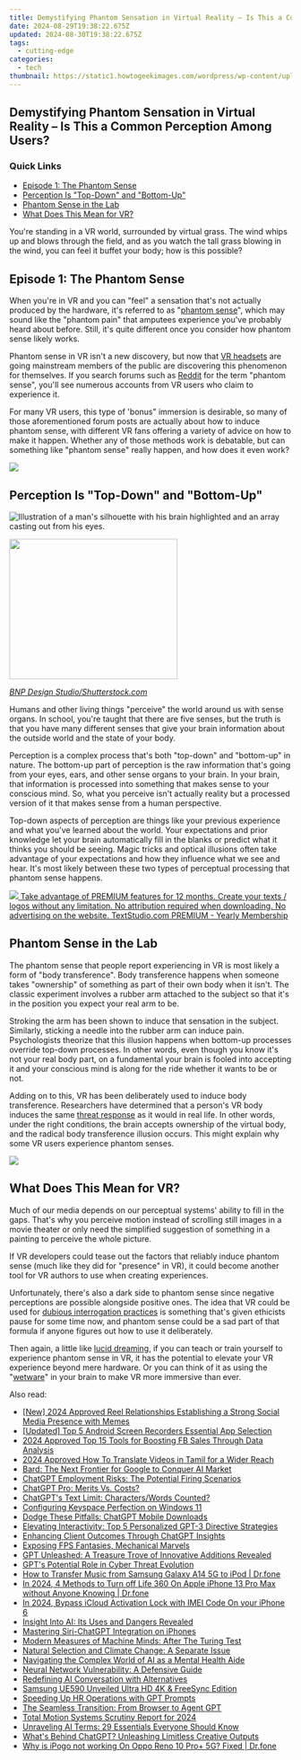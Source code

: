 ```yaml
---
title: Demystifying Phantom Sensation in Virtual Reality – Is This a Common Perception Among Users?
date: 2024-08-29T19:38:22.675Z
updated: 2024-08-30T19:38:22.675Z
tags:
  - cutting-edge
categories:
  - tech
thumbnail: https://static1.howtogeekimages.com/wordpress/wp-content/uploads/2022/07/woman-surprised-touching-vr.jpg
---
```


## Demystifying Phantom Sensation in Virtual Reality – Is This a Common Perception Among Users?

### Quick Links

* [Episode 1: The Phantom Sense](https://android-frp.techidaily.com/the-updated-method-to-bypass-realme-gt-neo-5-se-frp-by-drfone-android/)
* [Perception Is "Top-Down" and "Bottom-Up"](https://extra-tips.techidaily.com/asus-unleashed-the-mg28uq-review-of-high-definition-vision-for-2024/)
* [Phantom Sense in the Lab](https://facebook-video-recording.techidaily.com/new-unplugging-pauses-from-social-streams-a-2023-approach-to-fixing-livestream-issues-for-2024/)
* [What Does This Mean for VR?](https://instagram-videos.techidaily.com/2024-approved-discovering-those-who-left-my-instagram-circle/)

 You're standing in a VR world, surrounded by virtual grass. The wind whips up and blows through the field, and as you watch the tall grass blowing in the wind, you can feel it buffet your body; how is this possible?

##  Episode 1: The Phantom Sense

 When you're in VR and you can "feel" a sensation that's not actually produced by the hardware, it's referred to as "[phantom sense](https://www.researchgate.net/publication/274960842%5FTHE%5FPHENOMENOLOGY%5FOF%5FVIRTUAL%5FREALITY%5FAND%5FPHANTOM%5FSENSATIONS)", which may sound like the "phantom pain" that amputees experience you've probably heard about before. Still, it's quite different once you consider how phantom sense likely works.

 Phantom sense in VR isn't a new discovery, but now that [VR headsets](https://vp-tips.techidaily.com/visual-harmony-ios-and-macos-photoviewer-blend/) are going mainstream members of the public are discovering this phenomenon for themselves. If you search forums such as [Reddit](https://www.reddit.com/r/VRchat/comments/b8f7ej/for%5Fthose%5Fwith%5Fphantom%5Fsense%5Fhelp/) for the term "phantom sense", you'll see numerous accounts from VR users who claim to experience it.

 For many VR users, this type of 'bonus" immersion is desirable, so many of those aforementioned forum posts are actually about how to induce phantom sense, with different VR fans offering a variety of advice on how to make it happen. Whether any of those methods work is debatable, but can something like "phantom sense" really happen, and how does it even work?

<!-- affiliate ads begin -->
<a href="https://shop.incomedia.eu/order/checkout.php?PRODS=14095146&QTY=1&AFFILIATE=108875&CART=1"><img src="https://secure.2checkout.com/images/merchant/8b6cc3ee5ec407721ce3bf5ff4c0f56b/PRO_BUY_728x90-EN.jpg" border="0"></a>
<!-- affiliate ads end -->
##  Perception Is "Top-Down" and "Bottom-Up"

![Illustration of a man's silhouette with his brain highlighted and an array casting out from his eyes.](https://static1.howtogeekimages.com/wordpress/wp-content/uploads/2022/07/man-silhouette-brain-perception.jpg) 

<!-- affiliate ads begin -->
<a href="https://imp.i357552.net/c/5597632/863039/11832" target="_top" id="863039"><img src="//a.impactradius-go.com/display-ad/11832-863039" border="0" alt="" width="300" height="250"/></a>
<!-- affiliate ads end -->
_[BNP Design Studio/Shutterstock.com](https://www.shutterstock.com/image-vector/illustration-man-silhouette-brain-rays-coming-1173096928)_

 Humans and other living things "perceive" the world around us with sense organs. In school, you're taught that there are five senses, but the truth is that you have many different senses that give your brain information about the outside world and the state of your body.

 Perception is a complex process that's both "top-down" and "bottom-up" in nature. The bottom-up part of perception is the raw information that's going from your eyes, ears, and other sense organs to your brain. In your brain, that information is processed into something that makes sense to your conscious mind. So, what you perceive isn't actually reality but a processed version of it that makes sense from a human perspective.

 Top-down aspects of perception are things like your previous experience and what you've learned about the world. Your expectations and prior knowledge let your brain automatically fill in the blanks or predict what it thinks you should be seeing. Magic tricks and optical illusions often take advantage of your expectations and how they influence what we see and hear. It's most likely between these two types of perceptual processing that phantom sense happens.

<!-- affiliate ads begin -->
<a href="https://secure.textstudio.com/order/checkout.php?PRODS=35633309&QTY=1&AFFILIATE=108875&CART=1"> <img src="https://secure.avangate.com/images/merchant/d6eb8222c9718486bdabce8b897380f7/products/3_premium-icon.png" border="0"> Take advantage of PREMIUM features for 12 months. 
Create your texts / logos without any limitation. 
No attribution required when downloading. 
No advertising on the website. 
 TextStudio.com  PREMIUM - Yearly Membership</a>
<!-- affiliate ads end -->
##  Phantom Sense in the Lab

 The phantom sense that people report experiencing in VR is most likely a form of "body transference". Body transference happens when someone takes "ownership" of something as part of their own body when it isn't. The classic experiment involves a rubber arm attached to the subject so that it's in the position you expect your real arm to be.

 Stroking the arm has been shown to induce that sensation in the subject. Similarly, sticking a needle into the rubber arm can induce pain. Psychologists theorize that this illusion happens when bottom-up processes override top-down processes. In other words, even though you know it's not your real body part, on a fundamental your brain is fooled into accepting it and your conscious mind is along for the ride whether it wants to be or not.

 Adding on to this, VR has been deliberately used to induce body transference. Researchers have determined that a person's VR body induces the same [threat response](https://journals.plos.org/plosone/article?id=10.1371/journal.pone.0010564) as it would in real life. In other words, under the right conditions, the brain accepts ownership of the virtual body, and the radical body transference illusion occurs. This might explain why some VR users experience phantom senses.

<!-- affiliate ads begin -->
<a href="https://secure.2checkout.com/order/checkout.php?PRODS=2201613&QTY=1&AFFILIATE=108875&CART=1"><img src="https://www.macdvdripperpro.com/images/devices-3.png" border="0"></a>
<!-- affiliate ads end -->
##  What Does This Mean for VR?

 Much of our media depends on our perceptual systems' ability to fill in the gaps. That's why you perceive motion instead of scrolling still images in a movie theater or only need the simplified suggestion of something in a painting to perceive the whole picture.

 If VR developers could tease out the factors that reliably induce phantom sense (much like they did for "presence" in VR), it could become another tool for VR authors to use when creating experiences.

 Unfortunately, there's also a dark side to phantom sense since negative perceptions are possible alongside positive ones. The idea that VR could be used for [dubious interrogation practices](https://www.vice.com/en/article/vvbxmm/how-virtual-reality-could-be-used-for-torture) is something that's given ethicists pause for some time now, and phantom sense could be a sad part of that formula if anyone figures out how to use it deliberately.

 Then again, a little like [lucid dreaming](https://www.webmd.com/sleep-disorders/lucid-dreams-overview), if you can teach or train yourself to experience phantom sense in VR, it has the potential to elevate your VR experience beyond mere hardware. Or you can think of it as using the "[wetware](https://en.wikipedia.org/wiki/Wetware%5F%28brain%29)" in your brain to make VR more immersive than ever.

<ins class="adsbygoogle"
     style="display:block"
     data-ad-format="autorelaxed"
     data-ad-client="ca-pub-7571918770474297"
     data-ad-slot="1223367746"></ins>



<ins class="adsbygoogle"
     style="display:block"
     data-ad-client="ca-pub-7571918770474297"
     data-ad-slot="8358498916"
     data-ad-format="auto"
     data-full-width-responsive="true"></ins>

<span class="atpl-alsoreadstyle">Also read:</span>
<div><ul>
<li><a href="https://instagram-clips.techidaily.com/new-2024-approved-reel-relationships-establishing-a-strong-social-media-presence-with-memes/"><u>[New] 2024 Approved  Reel Relationships  Establishing a Strong Social Media Presence with Memes</u></a></li>
<li><a href="https://visual-screen-recording.techidaily.com/updated-top-5-android-screen-recorders-essential-app-selection/"><u>[Updated] Top 5 Android Screen Recorders  Essential App Selection</u></a></li>
<li><a href="https://facebook-video-recording.techidaily.com/2024-approved-top-15-tools-for-boosting-fb-sales-through-data-analysis/"><u>2024 Approved  Top 15 Tools for Boosting FB Sales Through Data Analysis</u></a></li>
<li><a href="https://ai-video-translation.techidaily.com/2024-approved-how-to-translate-videos-in-tamil-for-a-wider-reach/"><u>2024 Approved How To Translate Videos in Tamil for a Wider Reach</u></a></li>
<li><a href="https://tech-savvy.techidaily.com/bard-the-next-frontier-for-google-to-conquer-ai-market/"><u>Bard: The Next Frontier for Google to Conquer AI Market</u></a></li>
<li><a href="https://tech-savvy.techidaily.com/chatgpt-employment-risks-the-potential-firing-scenarios/"><u>ChatGPT Employment Risks: The Potential Firing Scenarios</u></a></li>
<li><a href="https://tech-savvy.techidaily.com/chatgpt-pro-merits-vs-costs/"><u>ChatGPT Pro: Merits Vs. Costs?</u></a></li>
<li><a href="https://tech-savvy.techidaily.com/chatgpts-text-limit-characterswords-counted/"><u>ChatGPT's Text Limit: Characters/Words Counted?</u></a></li>
<li><a href="https://win11-tips.techidaily.com/configuring-keyspace-perfection-on-windows-11/"><u>Configuring Keyspace Perfection on Windows 11</u></a></li>
<li><a href="https://tech-savvy.techidaily.com/dodge-these-pitfalls-chatgpt-mobile-downloads/"><u>Dodge These Pitfalls: ChatGPT Mobile Downloads</u></a></li>
<li><a href="https://tech-savvy.techidaily.com/elevating-interactivity-top-5-personalized-gpt-3-directive-strategies/"><u>Elevating Interactivity: Top 5 Personalized GPT-3 Directive Strategies</u></a></li>
<li><a href="https://tech-savvy.techidaily.com/enhancing-client-outcomes-through-chatgpt-insights/"><u>Enhancing Client Outcomes Through ChatGPT Insights</u></a></li>
<li><a href="https://tech-savvy.techidaily.com/exposing-fps-fantasies-mechanical-marvels/"><u>Exposing FPS Fantasies, Mechanical Marvels</u></a></li>
<li><a href="https://tech-savvy.techidaily.com/gpt-unleashed-a-treasure-trove-of-innovative-additions-revealed/"><u>GPT Unleashed: A Treasure Trove of Innovative Additions Revealed</u></a></li>
<li><a href="https://tech-savvy.techidaily.com/gpts-potential-role-in-cyber-threat-evolution/"><u>GPT's Potential Role in Cyber Threat Evolution</u></a></li>
<li><a href="https://android-transfer.techidaily.com/how-to-transfer-music-from-samsung-galaxy-a14-5g-to-ipod-drfone-by-drfone-transfer-from-android-transfer-from-android/"><u>How to Transfer Music from Samsung Galaxy A14 5G to iPod | Dr.fone</u></a></li>
<li><a href="https://fake-location.techidaily.com/in-2024-4-methods-to-turn-off-life-360-on-apple-iphone-13-pro-max-without-anyone-knowing-drfone-by-drfone-virtual-ios/"><u>In 2024, 4 Methods to Turn off Life 360 On Apple iPhone 13 Pro Max without Anyone Knowing | Dr.fone</u></a></li>
<li><a href="https://activate-lock.techidaily.com/in-2024-bypass-icloud-activation-lock-with-imei-code-on-your-iphone-6-by-drfone-ios/"><u>In 2024, Bypass iCloud Activation Lock with IMEI Code On your iPhone 6</u></a></li>
<li><a href="https://tech-savvy.techidaily.com/insight-into-ai-its-uses-and-dangers-revealed/"><u>Insight Into AI: Its Uses and Dangers Revealed</u></a></li>
<li><a href="https://tech-savvy.techidaily.com/mastering-siri-chatgpt-integration-on-iphones/"><u>Mastering Siri-ChatGPT Integration on iPhones</u></a></li>
<li><a href="https://tech-savvy.techidaily.com/modern-measures-of-machine-minds-after-the-turing-test/"><u>Modern Measures of Machine Minds: After The Turing Test</u></a></li>
<li><a href="https://tech-savvy.techidaily.com/natural-selection-and-climate-change-a-separate-issue/"><u>Natural Selection and Climate Change: A Separate Issue</u></a></li>
<li><a href="https://tech-savvy.techidaily.com/navigating-the-complex-world-of-ai-as-a-mental-health-aide/"><u>Navigating the Complex World of AI as a Mental Health Aide</u></a></li>
<li><a href="https://tech-savvy.techidaily.com/neural-network-vulnerability-a-defensive-guide/"><u>Neural Network Vulnerability: A Defensive Guide</u></a></li>
<li><a href="https://tech-savvy.techidaily.com/redefining-ai-conversation-with-alternatives/"><u>Redefining AI Conversation with Alternatives</u></a></li>
<li><a href="https://extra-tips.techidaily.com/samsung-ue590-unveiled-ultra-hd-4k-and-freesync-edition/"><u>Samsung UE590 Unveiled  Ultra HD 4K & FreeSync Edition</u></a></li>
<li><a href="https://tech-savvy.techidaily.com/speeding-up-hr-operations-with-gpt-prompts/"><u>Speeding Up HR Operations with GPT Prompts</u></a></li>
<li><a href="https://tech-savvy.techidaily.com/the-seamless-transition-from-browser-to-agent-gpt/"><u>The Seamless Transition: From Browser to Agent GPT</u></a></li>
<li><a href="https://fox-links.techidaily.com/total-motion-systems-scrutiny-report-for-2024/"><u>Total Motion Systems Scrutiny Report for 2024</u></a></li>
<li><a href="https://tech-savvy.techidaily.com/unraveling-ai-terms-29-essentials-everyone-should-know/"><u>Unraveling AI Terms: 29 Essentials Everyone Should Know</u></a></li>
<li><a href="https://tech-savvy.techidaily.com/whats-behind-chatgpt-unleashing-limitless-creative-outputs/"><u>What's Behind ChatGPT? Unleashing Limitless Creative Outputs</u></a></li>
<li><a href="https://android-pokemon-go.techidaily.com/why-is-ipogo-not-working-on-oppo-reno-10-proplus-5g-fixed-drfone-by-drfone-virtual-android/"><u>Why is iPogo not working On Oppo Reno 10 Pro+ 5G? Fixed | Dr.fone</u></a></li>
</ul></div>
